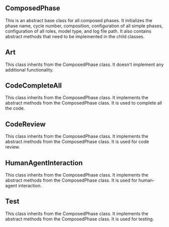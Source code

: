 ## ComposedPhase
This is an abstract base class for all composed phases. It initializes the phase name, cycle number, composition, configuration of all simple phases, configuration of all roles, model type, and log file path. It also contains abstract methods that need to be implemented in the child classes.

## Art
This class inherits from the ComposedPhase class. It doesn't implement any additional functionality.

## CodeCompleteAll
This class inherits from the ComposedPhase class. It implements the abstract methods from the ComposedPhase class. It is used to complete all the code.

## CodeReview
This class inherits from the ComposedPhase class. It implements the abstract methods from the ComposedPhase class. It is used for code review.

## HumanAgentInteraction
This class inherits from the ComposedPhase class. It implements the abstract methods from the ComposedPhase class. It is used for human-agent interaction.

## Test
This class inherits from the ComposedPhase class. It implements the abstract methods from the ComposedPhase class. It is used for testing.
